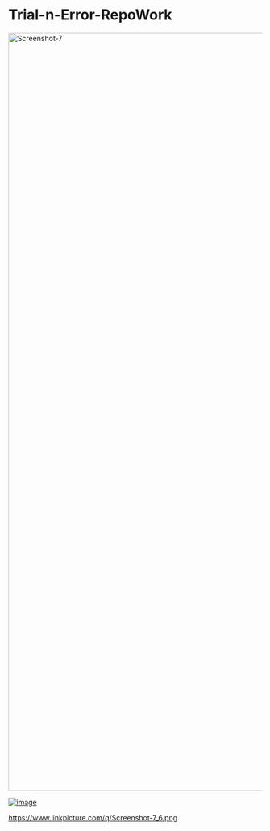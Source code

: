 # Trial-n-Error-RepoWork

<img src="https://i.ibb.co/tqsCkgK/Screenshot-7.png" alt="Screenshot-7" border="0" width="1500" />

[![image](https://www.linkpicture.com/q/Screenshot-7_6.png)](https://www.linkpicture.com/view.php?img=LPic6124f0903a8a51721481186)

https://www.linkpicture.com/q/Screenshot-7_6.png

